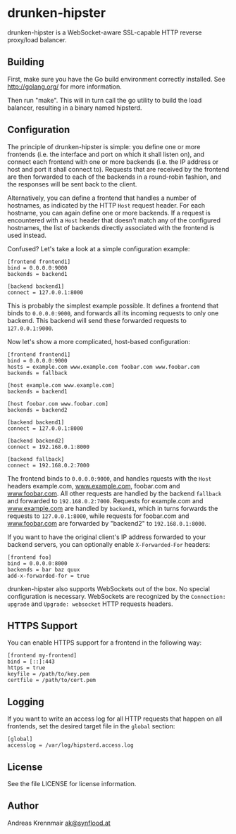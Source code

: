 drunken-hipster
===============

drunken-hipster is a WebSocket-aware SSL-capable HTTP reverse proxy/load
balancer.

Building
--------

First, make sure you have the Go build environment correctly installed. See
http://golang.org/ for more information.

Then run "make". This will in turn call the go utility to build the load
balancer, resulting in a binary named hipsterd.


Configuration
-------------

The principle of drunken-hipster is simple: you define one or more frontends
(i.e. the interface and port on which it shall listen on), and connect each
frontend with one or more backends (i.e. the IP address or host and port it
shall connect to). Requests that are received by the frontend are then
forwarded to each of the backends in a round-robin fashion, and the responses
will be sent back to the client.

Alternatively, you can define a frontend that handles a number of hostnames, as
indicated by the HTTP `Host` request header. For each hostname, you can again
define one or more backends. If a request is encountered with a `Host` header that
doesn't match any of the configured hostnames, the list of backends directly
associated with the frontend is used instead.

Confused? Let's take a look at a simple configuration example:

	[frontend frontend1]
	bind = 0.0.0.0:9000
	backends = backend1

	[backend backend1]
	connect = 127.0.0.1:8000

This is probably the simplest example possible. It defines a frontend that
binds to `0.0.0.0:9000`, and forwards all its incoming requests to only one
backend. This backend will send these forwarded requests to `127.0.0.1:9000`.

Now let's show a more complicated, host-based configuration:

	[frontend frontend1]
	bind = 0.0.0.0:9000
	hosts = example.com www.example.com foobar.com www.foobar.com
	backends = fallback

	[host example.com www.example.com]
	backends = backend1

	[host foobar.com www.foobar.com]
	backends = backend2

	[backend backend1]
	connect = 127.0.0.1:8000

	[backend backend2]
	connect = 192.168.0.1:8000

	[backend fallback]
	connect = 192.168.0.2:7000

The frontend binds to `0.0.0.0:9000`, and handles rquests with the `Host` headers
example.com, www.example.com, foobar.com and www.foobar.com. All other requests
are handled by the backend `fallback` and forwarded to `192.168.0.2:7000`.
Requests for example.com and www.example.com are handled by `backend1`, which
in turns forwards the requests to `127.0.0.1:8000`, while requests for foobar.com
and www.foobar.com are forwarded by "backend2" to `192.168.0.1:8000`.

If you want to have the original client's IP address forwarded to your backend
servers, you can optionally enable `X-Forwarded-For` headers:

	[frontend foo]
	bind = 0.0.0.0:8000
	backends = bar baz quux
	add-x-forwarded-for = true

drunken-hipster also supports WebSockets out of the box. No special
configuration is necessary. WebSockets are recognized by the `Connection:
upgrade` and `Upgrade: websocket` HTTP requests headers.

HTTPS Support
-------------

You can enable HTTPS support for a frontend in the following way:

	[frontend my-frontend]
	bind = [::]:443
	https = true
	keyfile = /path/to/key.pem
	certfile = /path/to/cert.pem

Logging
-------

If you want to write an access log for all HTTP requests that happen on all frontends,
set the desired target file in the `global` section:

	[global]
	accesslog = /var/log/hipsterd.access.log

License
-------

See the file LICENSE for license information.


Author
------

Andreas Krennmair <ak@synflood.at>
